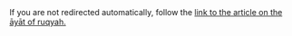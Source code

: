 [path: /ayaat]:/

<!DOCTYPE HTML>
<html lang="en-US">
    <head>
        <meta charset="UTF-8">
        <meta http-equiv="refresh" content="1;url=http://muhammadtim.com/ruqyah/aayaat-of-ruqyah">
        <script type="text/javascript">
            window.location.href = "http://muhammadtim.com/ruqyah/aayaat-of-ruqyah"
        </script>
        <title>Page Redirection to Muhammad Tim's Article on the Āyāt of Ruqyah</title>
    </head>
    <body>
        <!-- Note: don't tell people to `click` the link, just tell them that it is a link. -->
        If you are not redirected automatically, follow the <a href='http://muhammadtim.com/ruqyah/aayaat-of-ruqyah'>link to the article on the āyāt of ruqyah.</a>
    </body>
</html>